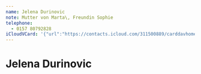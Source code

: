 ```yaml
---
name: Jelena Durinovic
note: Mutter von Marta\, Freundin Sophie
telephone:
  - 0157 80792828
iCloudVCard: '{"url":"https://contacts.icloud.com/311500889/carddavhome/card/03A04B59-6045-4205-AADD-5E324F79D069.vcf","etag":"\"kmfh9vp2\"","data":"BEGIN:VCARD\r\nVERSION:3.0\r\nFN:\r\nN:Durinovic;Jelena;;;\r\nUID:D46B45C0-9854-43A4-9A82-D606D7764032\r\nPRODID:-//Apple Inc.//iOS 11.2.5//EN\r\nREV:2025-04-03T22:17:47Z\r\nORG:;\r\nNOTE:Mutter von Marta\\, Freundin Sophie\r\nTEL:0157 80792828\r\nEND:VCARD"}'
---
```

# Jelena Durinovic